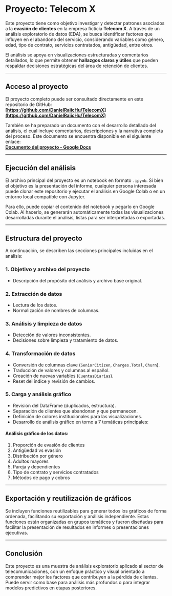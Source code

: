 # Proyecto: Telecom X

Este proyecto tiene como objetivo investigar y detectar patrones asociados a la **evasión de clientes** en la empresa ficticia **Telecom X**. A través de un análisis exploratorio de datos (EDA), se busca identificar factores que influyen en el abandono del servicio, considerando variables como género, edad, tipo de contrato, servicios contratados, antigüedad, entre otros.

El análisis se apoya en visualizaciones estructuradas y comentarios detallados, lo que permite obtener **hallazgos claros y útiles** que pueden respaldar decisiones estratégicas del área de retención de clientes.

---

## Acceso al proyecto

El proyecto completo puede ser consultado directamente en este repositorio de GitHub:  
**[https://github.com/DanielRaiicHu/TelecomX](https://github.com/DanielRaiicHu/TelecomX)**

También se ha preparado un documento con el desarrollo detallado del análisis, el cual incluye comentarios, descripciones y la narrativa completa del proceso. Este documento se encuentra disponible en el siguiente enlace:  
**[Documento del proyecto - Google Docs](https://docs.google.com/document/d/186CAhCGVB2N7Hof8RCiZHcpigviXK2FL/edit?usp=sharing&ouid=108651758326944747752&rtpof=true&sd=true)**

---

## Ejecución del análisis

El archivo principal del proyecto es un notebook en formato `.ipynb`. Si bien el objetivo es la presentación del informe, cualquier persona interesada puede clonar este repositorio y ejecutar el análisis en Google Colab o en un entorno local compatible con Jupyter.

Para ello, puede copiar el contenido del notebook y pegarlo en Google Colab. Al hacerlo, se generarán automáticamente todas las visualizaciones desarrolladas durante el análisis, listas para ser interpretadas o exportadas.

---

## Estructura del proyecto

A continuación, se describen las secciones principales incluidas en el análisis:

### 1. Objetivo y archivo del proyecto
- Descripción del propósito del análisis y archivo base original.

### 2. Extracción de datos
- Lectura de los datos.
- Normalización de nombres de columnas.

### 3. Análisis y limpieza de datos
- Detección de valores inconsistentes.
- Decisiones sobre limpieza y tratamiento de datos.

### 4. Transformación de datos
- Conversión de columnas clave (`SeniorCitizen`, `Charges.Total`, `Churn`).
- Traducción de valores y columnas al español.
- Creación de nuevas variables (`CuentasDiarias`).
- Reset del índice y revisión de cambios.

### 5. Carga y análisis gráfico
- Revisión del DataFrame (duplicados, estructura).
- Separación de clientes que abandonan y que permanecen.
- Definición de colores institucionales para las visualizaciones.
- Desarrollo de análisis gráfico en torno a 7 temáticas principales:

#### Análisis gráfico de los datos:
1. Proporción de evasión de clientes  
2. Antigüedad vs evasión  
3. Distribución por género  
4. Adultos mayores  
5. Pareja y dependientes  
6. Tipo de contrato y servicios contratados  
7. Métodos de pago y cobros

---

## Exportación y reutilización de gráficos

Se incluyen funciones reutilizables para generar todos los gráficos de forma ordenada, facilitando su exportación y análisis independiente. Estas funciones están organizadas en grupos temáticos y fueron diseñadas para facilitar la presentación de resultados en informes o presentaciones ejecutivas.

---

## Conclusión

Este proyecto es una muestra de análisis exploratorio aplicado al sector de telecomunicaciones, con un enfoque práctico y visual orientado a comprender mejor los factores que contribuyen a la pérdida de clientes. Puede servir como base para análisis más profundos o para integrar modelos predictivos en etapas posteriores.

